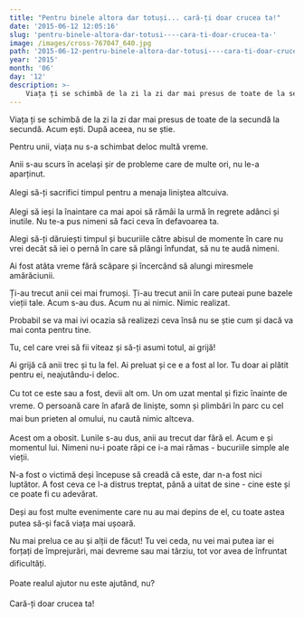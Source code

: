 ```yaml
---
title: "Pentru binele altora dar totuși... cară-ți doar crucea ta!"
date: '2015-06-12 12:05:16'
slug: 'pentru-binele-altora-dar-totusi----cara-ti-doar-crucea-ta-'
image: /images/cross-767047_640.jpg
path: '2015-06-12-pentru-binele-altora-dar-totusi----cara-ti-doar-crucea-ta-.md'
year: '2015'
month: '06'
day: '12'
description: >-
    Viața ți se schimbă de la zi la zi dar mai presus de toate de la secundă la secundă. Acum ești. După aceea, nu se știe.Pentru unii, viața nu s-a schimbat deloc multă vreme.Anii s-au scurs în același
---
```

<div class="kg-card-markdown"><p>Viața ți se schimbă de la zi la zi dar mai presus de toate de la secundă la secundă. Acum ești. După aceea, nu se știe.</p>
<p>Pentru unii, viața nu s-a schimbat deloc multă vreme.</p>
<p>Anii s-au scurs în același șir de probleme care de multe ori, nu le-a aparținut.</p>
<p>Alegi să-ți sacrifici timpul  pentru <span style="line-height: 20.7999992370605px;">a </span>menaja<span style="line-height: 1.6;"> </span>liniștea<span style="line-height: 1.6;"> </span>altcuiva<span style="line-height: 1.6;">.</span></p>
<p>Alegi să ieși la înaintare ca mai apoi să rămâi la urmă în regrete adânci și inutile. Nu te-a pus nimeni să faci ceva în defavoarea ta.</p>
<p>Alegi să-ți dăruiești timpul și bucuriile către abisul de momente în care nu vrei decât să iei o pernă în care să plângi înfundat, să nu te audă nimeni.</p>
<p>Ai fost atâta vreme fără scăpare și încercând să alungi miresmele amărăciunii.</p>
<p>Ți-au trecut anii cei mai frumoși. Ți-au trecut anii în care puteai pune bazele vieții tale. Acum s-au dus. Acum nu ai nimic. Nimic realizat.</p>
<p>Probabil se va mai ivi ocazia să realizezi ceva însă nu se știe cum și dacă va mai conta pentru tine.</p>
<p>Tu, cel care vrei să fii viteaz și să-ți asumi totul, ai grijă!</p>
<p>Ai grijă că anii trec și tu la fel. Ai preluat și ce e a fost al lor. Tu doar ai plătit pentru ei, neajutându-i deloc.</p>
<p>Cu tot ce este sau a fost, devii alt om. Un om uzat <span style="line-height: 20.7999992370605px;">mental</span><span style="line-height: 20.7999992370605px;"> </span><span style="line-height: 20.7999992370605px;"> </span><span style="line-height: 20.7999992370605px;">și </span>fizic<span style="line-height: 1.6;"> </span>înainte<span style="line-height: 1.6;"> de </span>vreme<span style="line-height: 1.6;">. O </span>persoană<span style="line-height: 1.6;"> care </span>în afară<span style="line-height: 1.6;"> de </span>liniște<span style="line-height: 1.6;">, </span>somn<span style="line-height: 1.6;"> și </span>plimbări<span style="line-height: 1.6;"> în </span>parc<span style="line-height: 1.6;"> cu cel mai bun </span>prieten<span style="line-height: 1.6;"> al </span>omului<span style="line-height: 1.6;">, nu </span>caută<span style="line-height: 1.6;"> </span>nimic<span style="line-height: 1.6;"> </span>altceva<span style="line-height: 1.6;">.</span></p>
<p>Acest om a obosit. Lunile s-au dus, anii au trecut dar fără el. Acum e și momentul lui. Nimeni nu-i poate răpi ce i-a mai rămas - bucuriile simple ale vieții.</p>
<p>N-a fost o victimă deși începuse să creadă că este, dar n-a fost nici luptător. A fost ceva ce l-a distrus treptat, până a uitat de sine - cine este și ce poate fi cu adevărat.</p>
<p>Deși au fost <span style="line-height: 20.7999992370605px;"> </span>multe<span style="line-height: 20.7999992370605px;"> </span> evenimente care nu au mai depins de el,  cu toate astea putea să-și facă viața mai ușoară.</p>
<p>Nu mai prelua ce au și alții de făcut! Tu vei ceda, nu vei mai putea iar ei <span style="line-height:20.7999992370605px"> </span><span style="line-height:20.7999992370605px">forțați de împrejurări, mai </span>devreme<span style="line-height: 20.7999992370605px;"> sau mai </span>târziu, <span style="line-height: 20.7999992370605px;">tot vor avea de înfruntat dificultăți</span><span style="line-height: 1.6;">.</span></p>
<p><span style="line-height:20.7999992370605px">Poate </span><span style="line-height:20.7999992370605px">r</span><span style="line-height:20.7999992370605px">ealul</span><span style="line-height:20.7999992370605px"> ajutor nu este ajutând, nu?</span></p>
<p><span style="line-height:1.6">Cară-ți doar crucea ta!</span><span style="line-height:1.6"> </span></p>
</div>
    